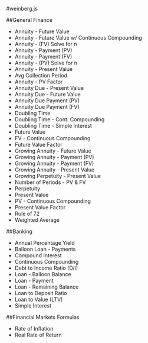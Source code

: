 #weinberg.js

##General Finance
* Annuity - Future Value
* Annuity - Future Value w/ Continuous Compounding
* Annuity - (FV) Solve for n
* Annuity - Payment (PV)
* Annuity - Payment (FV)
* Annuity - (PV) Solve for n
* Annuity - Present Value
* Avg Collection Period
* Annuity - PV Factor
* Annuity Due - Present Value
* Annuity Due - Future Value
* Annuity Due Payment (PV)
* Annuity Due Payment (FV)
* Doubling Time
* Doubling Time - Cont. Compounding
* Doubling Time - Simple Interest
* Future Value
* FV - Continuous Compounding
* Future Value Factor
* Growing Annuity - Future Value
* Growing Annuity - Payment (PV)
* Growing Annuity - Payment (FV)
* Growing Annuity - Present Value
* Growing Perpetuity - Present Value
* Number of Periods - PV & FV
* Perpetuity
* Present Value
* PV - Continuous Compounding
* Present Value Factor
* Rule of 72
* Weighted Average

##Banking
* Annual Percentage Yield
* Balloon Loan - Payments
* Compound Interest
* Continuous Compounding
* Debt to Income Ratio (D/I)
* Loan - Balloon Balance
* Loan - Payment
* Loan - Remaining Balance
* Loan to Deposit Ratio
* Loan to Value (LTV)
* Simple Interest

##Financial Markets Formulas
* Rate of Inflation
* Real Rate of Return